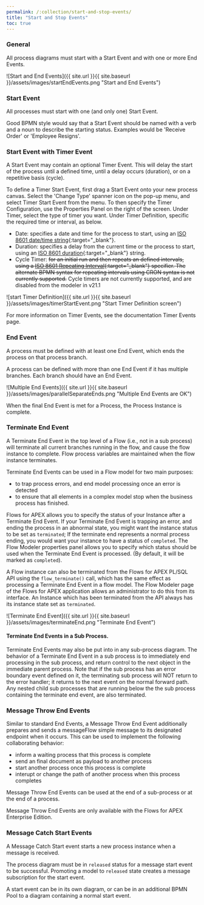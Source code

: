 ```yaml
---
permalink: /:collection/start-and-stop-events/
title: "Start and Stop Events"
toc: true
---
```

### General

All process diagrams must start with a Start Event and with one or more End Events.

![Start and End Events]({{ site.url }}{{ site.baseurl }}/assets/images/startEndEvents.png "Start and End Events")

### Start Event

All processes must start with one (and only one) Start Event.

Good BPMN style would say that a Start Event should be named with a verb and a noun to describe the starting status.  Examples would be 'Receive Order' or 'Employee Resigns'.

### Start Event with Timer Event

A Start Event may contain an optional Timer Event.  This will delay the start of the process until a defined time, until a delay occurs (duration), or on a repetitive basis (cycle).

To define a Timer Start Event, first drag a Start Event onto your new process canvas.   Select the 'Change Type' spanner icon on the pop-up menu, and select Timer Start Event from the menu.  To then specify the Timer Configuration, use the Properties Panel on the right of the screen.  Under Timer, select the type of timer you want.  Under Timer Definition, specific the required time or interval, as below.

- Date:  specifies a date and time for the process to start, using an [ISO 8601 date/time string](https://en.wikipedia.org/wiki/ISO_8601#Combined_date_and_time_representations){:target="_blank"}.
- Duration:  specifies a delay from the current time or the process to start, using an [ISO 8601 duration](https://en.wikipedia.com/wiki/ISO_8601#Durations){:target="_blank"} string.
- Cycle Timer: ~~for an initial run and then repeats an defined intervals, using a [ISO 8601 Repeating Interval](https://en.wikipedia.org/wiki/ISO_8601#Repeating_intervals){:target="_blank"} specifier.  The alternate BPMN syntax for repeating intervals using CRON syntax is not currently supported.~~ Cycle timers are not currently supported, and are disabled from the modeler in v21.1

![start Timer Definition]({{ site.url }}{{ site.baseurl }}/assets/images/timerStartEvent.png "Start Timer Definition screen")

For more information on Timer Events, see the documentation Timer Events page.

### End Event

A process must be defined with at least one End Event, which ends the process on that process branch.

A process can be defined with more than one End Event if it has multiple branches.  Each branch should have an End Event.

![Multiple End Events]({{ site.url }}{{ site.baseurl }}/assets/images/parallelSeparateEnds.png "Multiple End Events are OK")

When the final End Event is met for a Process, the Process Instance is complete.

### Terminate End Event

A Terminate End Event in the top level of a Flow (i.e., not in a sub process) will terminate all current branches running in the flow, and cause the flow instance to complete.
Flow process variables are maintained when the flow instance terminates.

Terminate End Events can be used in a Flow model for two main purposes:

- to trap process errors, and end model processing once an error is detected
- to ensure that all elements in a complex model stop when the business process has finished.

Flows for APEX allows you to specify the status of your Instance after a Terminate End Event.  If your Terminate End Event is trapping an error, and ending the process in an abnormal state, you might want the instance status to be set as `terminated`;  If the terminate end represents a normal process ending, you would want your instance to have a status of `completed`.  The Flow Modeler properties panel allows you to specify which status should be used when the Terminate End Event is processed. (By default, it will be marked as `completed`).

A Flow instance can also be terminated from the Flows for APEX PL/SQL API using the `flow_terminate()` call, which has the same effect as processing a Terminate End Event in a flow model.  The Flow Modeler page of the Flows for APEX application allows an administrator to do this from its interface.  An Instance which has been terminated from the API always has its instance state set as `terminated`.

![Terminate End Event]({{ site.url }}{{ site.baseurl }}/assets/images/terminateEnd.png "Terminate End Event")

#### Terminate End Events in a Sub Process.

Terminate End Events may also be put into in any sub-process diagram.
The behavior of a Terminate End Event in a sub process is to immediately end processing in the sub process, and return control to the next object in the immediate parent process.
Note that if the sub process has an error boundary event defined on it, the terminating sub process will NOT return to the error handler; it returns to the next event on the normal forward path.
Any nested child sub processes that are running below the the sub process containing the terminate end event, are also terminated.

### Message Throw End Events

Similar to standard End Events, a Message Throw End Event additionally prepares and sends a messageFlow simple message to its designated endpoint when it occurs.  This can be used to implement the following collaborating behavior:

* inform a waiting process that this process is complete
* send an final document as payload to another process
* start another process once this process is complete
* interupt or change the path of another process when this process completes

Message Throw End Events can be used at the end of a sub-process or at the end of a process.

Message Throw End Events are only available with the Flows for APEX Enterprise Edition.

### Message Catch Start  Events

A Message Catch Start event starts a new process instance when a message is received.

The process diagram must be in `released` status for a message start event to be successful.  Promoting a model to `released` state creates a message subscription for the start event.

A start event can be in its own diagram, or can be in an additional BPMN Pool to a diagram containing a normal start event.
